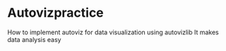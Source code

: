 # Autovizpractice
How to implement autoviz for data visualization using autovizlib
It makes data analysis easy
